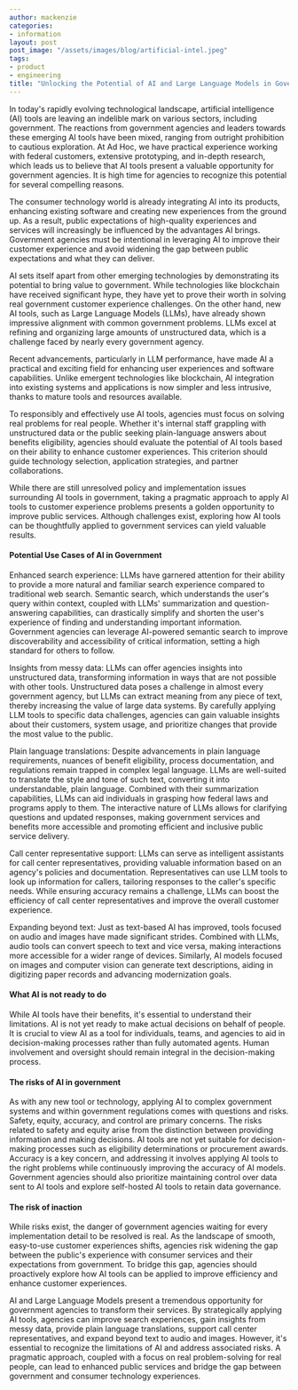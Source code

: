 ```yaml
---
author: mackenzie
categories:
- information
layout: post
post_image: "/assets/images/blog/artificial-intel.jpeg"
tags:
- product
- engineering
title: "Unlocking the Potential of AI and Large Language Models in Government"
---
```


In today's rapidly evolving technological landscape, artificial intelligence (AI) tools are leaving an indelible mark on various sectors, including government. The reactions from government agencies and leaders towards these emerging AI tools have been mixed, ranging from outright prohibition to cautious exploration. At Ad Hoc, we have practical experience working with federal customers, extensive prototyping, and in-depth research, which leads us to believe that AI tools present a valuable opportunity for government agencies. It is high time for agencies to recognize this potential for several compelling reasons.

The consumer technology world is already integrating AI into its products, enhancing existing software and creating new experiences from the ground up. As a result, public expectations of high-quality experiences and services will increasingly be influenced by the advantages AI brings. Government agencies must be intentional in leveraging AI to improve their customer experience and avoid widening the gap between public expectations and what they can deliver.

AI sets itself apart from other emerging technologies by demonstrating its potential to bring value to government. While technologies like blockchain have received significant hype, they have yet to prove their worth in solving real government customer experience challenges. On the other hand, new AI tools, such as Large Language Models (LLMs), have already shown impressive alignment with common government problems. LLMs excel at refining and organizing large amounts of unstructured data, which is a challenge faced by nearly every government agency.

Recent advancements, particularly in LLM performance, have made AI a practical and exciting field for enhancing user experiences and software capabilities. Unlike emergent technologies like blockchain, AI integration into existing systems and applications is now simpler and less intrusive, thanks to mature tools and resources available.

To responsibly and effectively use AI tools, agencies must focus on solving real problems for real people. Whether it's internal staff grappling with unstructured data or the public seeking plain-language answers about benefits eligibility, agencies should evaluate the potential of AI tools based on their ability to enhance customer experiences. This criterion should guide technology selection, application strategies, and partner collaborations.

While there are still unresolved policy and implementation issues surrounding AI tools in government, taking a pragmatic approach to apply AI tools to customer experience problems presents a golden opportunity to improve public services. Although challenges exist, exploring how AI tools can be thoughtfully applied to government services can yield valuable results.

#### Potential Use Cases of AI in Government

Enhanced search experience: LLMs have garnered attention for their ability to provide a more natural and familiar search experience compared to traditional web search. Semantic search, which understands the user's query within context, coupled with LLMs' summarization and question-answering capabilities, can drastically simplify and shorten the user's experience of finding and understanding important information. Government agencies can leverage AI-powered semantic search to improve discoverability and accessibility of critical information, setting a high standard for others to follow.

Insights from messy data: LLMs can offer agencies insights into unstructured data, transforming information in ways that are not possible with other tools. Unstructured data poses a challenge in almost every government agency, but LLMs can extract meaning from any piece of text, thereby increasing the value of large data systems. By carefully applying LLM tools to specific data challenges, agencies can gain valuable insights about their customers, system usage, and prioritize changes that provide the most value to the public.

Plain language translations: Despite advancements in plain language requirements, nuances of benefit eligibility, process documentation, and regulations remain trapped in complex legal language. LLMs are well-suited to translate the style and tone of such text, converting it into understandable, plain language. Combined with their summarization capabilities, LLMs can aid individuals in grasping how federal laws and programs apply to them. The interactive nature of LLMs allows for clarifying questions and updated responses, making government services and benefits more accessible and promoting efficient and inclusive public service delivery.

Call center representative support: LLMs can serve as intelligent assistants for call center representatives, providing valuable information based on an agency's policies and documentation. Representatives can use LLM tools to look up information for callers, tailoring responses to the caller's specific needs. While ensuring accuracy remains a challenge, LLMs can boost the efficiency of call center representatives and improve the overall customer experience.

Expanding beyond text: Just as text-based AI has improved, tools focused on audio and images have made significant strides. Combined with LLMs, audio tools can convert speech to text and vice versa, making interactions more accessible for a wider range of devices. Similarly, AI models focused on images and computer vision can generate text descriptions, aiding in digitizing paper records and advancing modernization goals.

#### What AI is not ready to do

While AI tools have their benefits, it's essential to understand their limitations. AI is not yet ready to make actual decisions on behalf of people. It is crucial to view AI as a tool for individuals, teams, and agencies to aid in decision-making processes rather than fully automated agents. Human involvement and oversight should remain integral in the decision-making process.

#### The risks of AI in government

As with any new tool or technology, applying AI to complex government systems and within government regulations comes with questions and risks. Safety, equity, accuracy, and control are primary concerns. The risks related to safety and equity arise from the distinction between providing information and making decisions. AI tools are not yet suitable for decision-making processes such as eligibility determinations or procurement awards. Accuracy is a key concern, and addressing it involves applying AI tools to the right problems while continuously improving the accuracy of AI models. Government agencies should also prioritize maintaining control over data sent to AI tools and explore self-hosted AI tools to retain data governance.

#### The risk of inaction

While risks exist, the danger of government agencies waiting for every implementation detail to be resolved is real. As the landscape of smooth, easy-to-use customer experiences shifts, agencies risk widening the gap between the public's experience with consumer services and their expectations from government. To bridge this gap, agencies should proactively explore how AI tools can be applied to improve efficiency and enhance customer experiences.

AI and Large Language Models present a tremendous opportunity for government agencies to transform their services. By strategically applying AI tools, agencies can improve search experiences, gain insights from messy data, provide plain language translations, support call center representatives, and expand beyond text to audio and images. However, it's essential to recognize the limitations of AI and address associated risks. A pragmatic approach, coupled with a focus on real problem-solving for real people, can lead to enhanced public services and bridge the gap between government and consumer technology experiences.